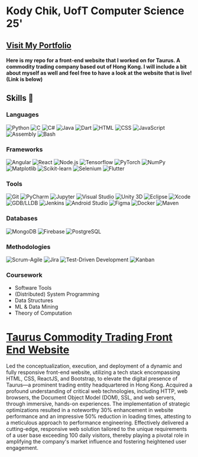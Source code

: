 # Kody Chik, UofT Computer Science 25'

## [Visit My Portfolio](https://kodychik.github.io/Portfolio/public_html)

#### Here is my repo for a front-end website that I worked on for Taurus. A commodity trading company based out of Hong Kong. I will include a bit about myself as well and feel free to have a look at the website that is live! (Link is below)

## Skills 🚀

### Languages
![Python](https://img.shields.io/badge/-Python-3776AB?style=flat&logo=python&logoColor=white)
![C](https://img.shields.io/badge/-C-A8B9CC?style=flat&logo=c&logoColor=white)
![C#](https://img.shields.io/badge/-C%23-239120?style=flat&logo=c-sharp&logoColor=white)
![Java](https://img.shields.io/badge/-Java-007396?style=flat&logo=java&logoColor=white)
![Dart](https://img.shields.io/badge/-Dart-0175C2?style=flat&logo=dart&logoColor=white)
![HTML](https://img.shields.io/badge/-HTML-E34F26?style=flat&logo=html5&logoColor=white)
![CSS](https://img.shields.io/badge/-CSS-1572B6?style=flat&logo=css3&logoColor=white)
![JavaScript](https://img.shields.io/badge/-JavaScript-F7DF1E?style=flat&logo=javascript&logoColor=black)
![Assembly](https://img.shields.io/badge/-Assembly-008080?style=flat)
![Bash](https://img.shields.io/badge/-Bash-4EAA25?style=flat&logo=gnu-bash&logoColor=white)

### Frameworks
![Angular](https://img.shields.io/badge/-Angular-DD0031?style=flat&logo=angular&logoColor=white)
![React](https://img.shields.io/badge/-React-61DAFB?style=flat&logo=react&logoColor=white)
![Node.js](https://img.shields.io/badge/-Node.js-339933?style=flat&logo=node.js&logoColor=white)
![Tensorflow](https://img.shields.io/badge/-Tensorflow-FF6F00?style=flat&logo=tensorflow&logoColor=white)
![PyTorch](https://img.shields.io/badge/-PyTorch-EE4C2C?style=flat&logo=pytorch&logoColor=white)
![NumPy](https://img.shields.io/badge/-NumPy-013243?style=flat&logo=numpy&logoColor=white)
![Matplotlib](https://img.shields.io/badge/-Matplotlib-007ACC?style=flat&logo=python&logoColor=white)
![Scikit-learn](https://img.shields.io/badge/-Scikit--learn-F7931E?style=flat&logo=scikit-learn&logoColor=white)
![Selenium](https://img.shields.io/badge/-Selenium-43B02A?style=flat&logo=selenium&logoColor=white)
![Flutter](https://img.shields.io/badge/-Flutter-02569B?style=flat&logo=flutter&logoColor=white)

### Tools
![Git](https://img.shields.io/badge/-Git-F05032?style=flat&logo=git&logoColor=white)
![PyCharm](https://img.shields.io/badge/-PyCharm-000000?style=flat&logo=pycharm&logoColor=white)
![Jupyter](https://img.shields.io/badge/-Jupyter-F37626?style=flat&logo=jupyter&logoColor=white)
![Visual Studio](https://img.shields.io/badge/-Visual%20Studio-5C2D91?style=flat&logo=visual-studio&logoColor=white)
![Unity 3D](https://img.shields.io/badge/-Unity%203D-000000?style=flat&logo=unity&logoColor=white)
![Eclipse](https://img.shields.io/badge/-Eclipse-2C2255?style=flat&logo=eclipse&logoColor=white)
![Xcode](https://img.shields.io/badge/-Xcode-147EFB?style=flat&logo=xcode&logoColor=white)
![GDB/LLDB](https://img.shields.io/badge/-GDB%2FLLDB-FF9900?style=flat)
![Jenkins](https://img.shields.io/badge/-Jenkins-D24939?style=flat&logo=jenkins&logoColor=white)
![Android Studio](https://img.shields.io/badge/-Android%20Studio-3DDC84?style=flat&logo=android-studio&logoColor=white)
![Figma](https://img.shields.io/badge/-Figma-F24E1E?style=flat&logo=figma&logoColor=white)
![Docker](https://img.shields.io/badge/-Docker-2496ED?style=flat&logo=docker&logoColor=white)
![Maven](https://img.shields.io/badge/-Maven-C71A36?style=flat&logo=apache-maven&logoColor=white)

### Databases
![MongoDB](https://img.shields.io/badge/-MongoDB-47A248?style=flat&logo=mongodb&logoColor=white)
![Firebase](https://img.shields.io/badge/-Firebase-FFCA28?style=flat&logo=firebase&logoColor=black)
![PostgreSQL](https://img.shields.io/badge/-PostgreSQL-336791?style=flat&logo=postgresql&logoColor=white)

### Methodologies
![Scrum-Agile](https://img.shields.io/badge/-Scrum_Agile-61DAFB?style=flat)
![Jira](https://img.shields.io/badge/-Jira-0052CC?style=flat&logo=jira&logoColor=white)
![Test-Driven Development](https://img.shields.io/badge/-TDD-009688?style=flat)
![Kanban](https://img.shields.io/badge/-Kanban-0078D4?style=flat)

### Coursework
- Software Tools
- (Distributed) System Programming
- Data Structures
- ML & Data Mining
- Theory of Computation


# [Taurus Commodity Trading Front End Website](https://www.example.com)

Led the conceptualization, execution, and deployment of a dynamic and fully responsive front-end website, utilizing a tech stack encompassing HTML, CSS, ReactJS, and Bootstrap, to elevate the digital presence of Taurus—a prominent trading entity headquartered in Hong Kong. Acquired a profound understanding of critical web technologies, including HTTP, web browsers, the Document Object Model (DOM), SSL, and web servers, through immersive, hands-on experiences. The implementation of strategic optimizations resulted in a noteworthy 30% enhancement in website performance and an impressive 50% reduction in loading times, attesting to a meticulous approach to performance engineering. Effectively delivered a cutting-edge, responsive web solution tailored to the unique requirements of a user base exceeding 100 daily visitors, thereby playing a pivotal role in amplifying the company's market influence and fostering heightened user engagement.
